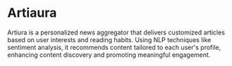 # Artiaura

Artiura is a personalized news aggregator that delivers customized articles based on user interests and reading habits. Using NLP techniques like sentiment analysis, it recommends content tailored to each user's profile, enhancing content discovery and promoting meaningful engagement. 
